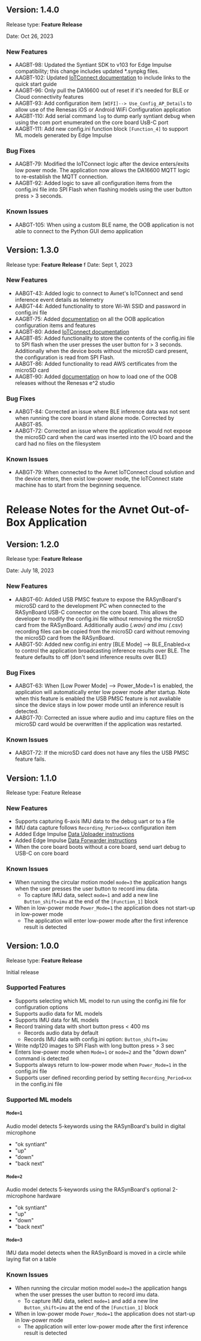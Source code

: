 ## Version: 1.4.0
Release type: **Feature Release**

Date: Oct 26, 2023

### New Features
- AAGBT-98: Updated the Syntiant SDK to v103 for Edge Impulse compatibility; this change includes updated *.synpkg files.
- AAGBT-102: Updated [IoTConnect documentation](./docs/IoTConnect.md) to include links to the quick start guide
- AAGBT-96: Only pull the DA16600 out of reset if it's needed for BLE or Cloud connectivity features
- AAGBT-93: Add configuration item ```[WIFI]--> Use_Config_AP_Details``` to allow use of the Renesas iOS or Android WiFi Configuration application
- AAGBT-110: Add serial command ```log```  to dump early syntiant debug when using the com port enumerated on the core board UsB-C port
- AAGBT-111: Add new config.ini function block ```[Function_4]``` to support ML models generated by Edge Impulse

### Bug Fixes
- AAGBT-79: Modified the IoTConnect logic after the device enters/exits low power mode.  The application now allows the DA16600 MQTT logic to re-establish the MQTT connection.
- AAGBT-92: Added logic to save all configuration items from the config.ini file into SPI Flash when flashing models using the user button press > 3 seconds.

### Known Issues
- AABGT-105: When using a custom BLE name, the OOB application is not able to connect to the Python GUI demo application

## Version: 1.3.0
Release type: **Feature Release**
f
Date: Sept 1, 2023

### New Features
- AABGT-43: Added logic to connect to Avnet's IoTConnect and send inference event details as telemetry
- AABGT-44: Added functionality to store Wi-Wi SSID and password in config.ini file
- AAGBT-75: Added [documentation](./docs/ApplicationUserGuide.md) on all the OOB application configuration items and features
- AAGBT-80: Added [IoTConnect documentation](./docs/IoTConnect.md)
- AAGBT-85: Added functionality to store the contents of the config.ini file to SPI flash when the user presses the user button for > 3 seconds.  Additionally when the device boots without the microSD card present, the configuration is read from SPI Flash.
- AABGT-86: Added functionality to read AWS certificates from the microSD card
- AAGBT-90: Added [documentation](./docs/UsingRASynbBoardReleases.md) on how to load one of the OOB releases without the Renesas e^2 studio

### Bug Fixes
- AABGT-84: Corrected an issue where BLE inference data was not sent when running the core board in stand alone mode.  Corrected by AABGT-85.
- AABGT-72: Corrected an issue where the application would not expose the microSD card when the card was inserted into the I/O board and the card had no files on the filesystem

### Known Issues

- AABGT-79: When connected to the Avnet IoTConnect cloud solution and the device enters, then exist low-power mode, the IoTConnect state machine has to start from the beginning sequence.  

# Release Notes for the Avnet Out-of-Box Application

## Version: 1.2.0
Release type: **Feature Release**

Date: July 18, 2023

### New Features
- AABGT-60: Added USB PMSC feature to expose the RASynBoard's microSD card to the development PC when connected to the RASynBoard USB-C connector on the core board.  This allows the developer to modify the config.ini file without removing the microSD card from the RASynBoard.  Additionally audio (*.wav) and imu (*.csv) recording files can be copied from the microSD card without removing the microSD card from the RASynBoard.
- AABGT-50: Added new config.ini entry [BLE Mode] --> BLE_Enabled=x to control the application broadcasting inference results over BLE.  The feature defaults to off (don't send inference results over BLE)

### Bug Fixes
- AABGT-63: When [Low Power Mode] --> Power_Mode=1 is enabled, the application will automatically enter low power mode after startup.  Note when this feature is enabled the USB PMSC feature is not avaliable since the device stays in low power mode until an inference result is detected.
- AABGT-70: Corrected an issue where audio and imu capture files on the microSD card would be overwritten if the application was restarted.

### Known Issues
- AABGT-72: If the microSD card does not have any files the USB PMSC feature fails.

## Version: 1.1.0
Release type: Feature Release

### New Features
- Supports capturing 6-axis IMU data to the debug uart or to a file
- IMU data capture follows ```Recording_Period=xx``` configuration item
- Added Edge Impulse [Data Uploader instructions](./docs/EdgeImpulseUploader.md)
- Added Edge Impulse [Data Forwarder instructions](./docs/EdgeImpulseDataForwarder.md)
- When the core board boots without a core board, send uart debug to USB-C on core board

### Known Issues
- When running the circular motion model ```mode=3``` the application hangs when the user presses the user button to record imu data. 
  - To capture IMU data, select ```mode=1``` and add a new line ```Button_shift=imu``` at the end of the ```[Function_1]``` block
- When in low-power mode ```Power_Mode=1``` the application does not start-up in low-power mode
  - The application will enter low-power mode after the first inference result is detected
  
## Version: 1.0.0
Release type: **Feature Release**

Initial release

### Supported Features
- Supports selecting which ML model to run using the config.ini file for configuration options
- Supports audio data for ML models
- Supports IMU data for ML models
- Record training data with short button press < 400 ms
  - Records audio data by default
  - Records IMU data with config.ini option: ```Button_shift=imu```
- Write ndp120 images to SPI Flash with long button press > 3 sec
- Enters low-power mode when ```Mode=1``` or ```mode=2``` and the "down down" command is detected
- Supports always return to low-power mode when ```Power_Mode=1``` in the config.ini file
- Supports user defined recording period by setting ```Recording_Period=xx``` in the config.ini file

### Supported ML models
#### ```Mode=1```
Audio model detects 5-keywords using the RASynBoard's build in digital microphone

- "ok syntiant"
- "up"
- "down"
- "back next"

#### ```Mode=2```
Audio model detects 5-keywords using the RASynBoard's optional 2-microphone hardware

- "ok syntiant"
- "up"
- "down"
- "back next"

#### ```Mode=3```
IMU data model detects when the RASynBoard is moved in a circle while laying flat on a table


### Known Issues
- When running the circular motion model ```mode=3``` the application hangs when the user presses the user button to record imu data. 
  - To capture IMU data, select ```mode=1``` and add a new line ```Button_shift=imu``` at the end of the ```[Function_1]``` block
- When in low-power mode ```Power_Mode=1``` the application does not start-up in low-power mode
  - The application will enter low-power mode after the first inference result is detected